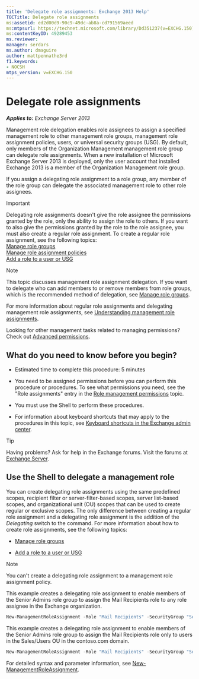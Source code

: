 ```yaml
---
title: 'Delegate role assignments: Exchange 2013 Help'
TOCTitle: Delegate role assignments
ms:assetid: ed2d00d9-90c9-49dc-ab8a-cd791569aeed
ms:mtpsurl: https://technet.microsoft.com/library/Dd351237(v=EXCHG.150)
ms:contentKeyID: 49289453
ms.reviewer: 
manager: serdars
ms.author: dmaguire
author: mattpennathe3rd
f1.keywords:
- NOCSH
mtps_version: v=EXCHG.150
---
```


# Delegate role assignments

_**Applies to:** Exchange Server 2013_

Management role delegation enables role assignees to assign a specified management role to other management role groups, management role assignment policies, users, or universal security groups (USG). By default, only members of the Organization Management management role group can delegate role assignments. When a new installation of Microsoft Exchange Server 2013 is deployed, only the user account that installed Exchange 2013 is a member of the Organization Management role group.

If you assign a delegating role assignment to a role group, any member of the role group can delegate the associated management role to other role assignees.

> [!IMPORTANT]
> Delegating role assignments doesn't give the role assignee the permissions granted by the role, only the ability to assign the role to others. If you want to also give the permissions granted by the role to the role assignee, you must also create a regular role assignment. To create a regular role assignment, see the following topics:<BR><A href="manage-role-groups-exchange-2013-help.md">Manage role groups</A><BR><A href="manage-role-assignment-policies-exchange-2013-help.md">Manage role assignment policies</A><BR><A href="add-a-role-to-a-user-or-usg-exchange-2013-help.md">Add a role to a user or USG</A>

> [!NOTE]
> This topic discusses management role assignment delegation. If you want to delegate who can add members to or remove members from role groups, which is the recommended method of delegation, see <A href="manage-role-groups-exchange-2013-help.md">Manage role groups</A>.

For more information about regular role assignments and delegating management role assignments, see [Understanding management role assignments](understanding-management-role-assignments-exchange-2013-help.md).

Looking for other management tasks related to managing permissions? Check out [Advanced permissions](advanced-permissions-exchange-2013-help.md).

## What do you need to know before you begin?

- Estimated time to complete this procedure: 5 minutes

- You need to be assigned permissions before you can perform this procedure or procedures. To see what permissions you need, see the "Role assignments" entry in the [Role management permissions](role-management-permissions-exchange-2013-help.md) topic.

- You must use the Shell to perform these procedures.

- For information about keyboard shortcuts that may apply to the procedures in this topic, see [Keyboard shortcuts in the Exchange admin center](keyboard-shortcuts-in-the-exchange-admin-center-2013-help.md).

> [!TIP]
> Having problems? Ask for help in the Exchange forums. Visit the forums at [Exchange Server](https://go.microsoft.com/fwlink/p/?linkid=60612).

## Use the Shell to delegate a management role

You can create delegating role assignments using the same predefined scopes, recipient filter or server-filter-based scopes, server list-based scopes, and organizational unit (OU) scopes that can be used to create regular or exclusive scopes. The only difference between creating a regular role assignment and a delegating role assignment is the addition of the *Delegating* switch to the command. For more information about how to create role assignments, see the following topics:

- [Manage role groups](manage-role-groups-exchange-2013-help.md)

- [Add a role to a user or USG](add-a-role-to-a-user-or-usg-exchange-2013-help.md)

> [!NOTE]
> You can't create a delegating role assignment to a management role assignment policy.

This example creates a delegating role assignment to enable members of the Senior Admins role group to assign the Mail Recipients role to any role assignee in the Exchange organization.

```powershell
New-ManagementRoleAssignment -Role "Mail Recipients" -SecurityGroup "Senior Admins" -Name "Mail Recipients_Senior Admin - Delegate" -Delegating
```

This example creates a delegating role assignment to enable members of the Senior Admins role group to assign the Mail Recipients role only to users in the Sales/Users OU in the contoso.com domain.

```powershell
New-ManagementRoleAssignment -Role "Mail Recipients" -SecurityGroup "Senior Admins" -Name "Mail Recipients_Senior Admins - Delegate" -RecipientOrganizationalUnitScope contoso.com/sales/users -Delegating
```

For detailed syntax and parameter information, see [New-ManagementRoleAssignment](https://docs.microsoft.com/powershell/module/exchange/New-ManagementRoleAssignment).

